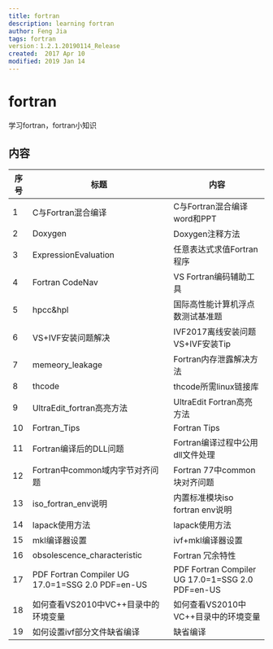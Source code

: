 ```yaml
---
title: fortran
description: learning fortran
author: Feng Jia
tags: fortran
version：1.2.1.20190114_Release
created:  2017 Apr 10 
modified: 2019 Jan 14
---
```


# fortran

学习fortran，fortran小知识

## 内容

| 序号 | 标题                                             | 内容                                             |
| ---- | ------------------------------------------------ | ------------------------------------------------ |
| 1    | C与Fortran混合编译                               | C与Fortran混合编译word和PPT                      |
| 2    | Doxygen                                          | Doxygen注释方法                                  |
| 3    | ExpressionEvaluation                             | 任意表达式求值Fortran程序                        |
| 4    | Fortran CodeNav                                  | VS Fortran编码辅助工具                           |
| 5    | hpcc&hpl                                         | 国际高性能计算机浮点数测试基准题                 |
| 6    | VS+IVF安装问题解决                               | IVF2017离线安装问题<br/>VS+IVF安装Tip            |
| 7    | memeory_leakage                                  | Fortran内存泄露解决方法                          |
| 8    | thcode                                           | thcode所需linux链接库                            |
| 9    | UltraEdit_fortran高亮方法                        | UltraEdit Fortran高亮方法                        |
| 10   | Fortran_Tips                                     | Fortran Tips                                     |
| 11   | Fortran编译后的DLL问题                           | Fortran编译过程中公用dll文件处理                 |
| 12   | Fortran中common域内字节对齐问题                  | Fortran 77中common块对齐问题                     |
| 13   | iso_fortran_env说明                              | 内置标准模块iso fortran env说明                  |
| 14   | lapack使用方法                                   | lapack使用方法                                   |
| 15   | mkl编译器设置                                    | ivf+mkl编译器设置                                |
| 16   | obsolescence_characteristic                      | Fortran 冗余特性                                 |
| 17   | PDF Fortran Compiler UG 17.0=1=SSG 2.0 PDF=en-US | PDF Fortran Compiler UG 17.0=1=SSG 2.0 PDF=en-US |
| 18   | 如何查看VS2010中VC++目录中的环境变量             | 如何查看VS2010中VC++目录中的环境变量             |
| 19   | 如何设置ivf部分文件缺省编译                      | 缺省编译                                         |